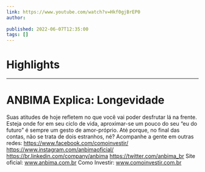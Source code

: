 ```yaml
---
link: https://www.youtube.com/watch?v=Hkf0gjBrEP0
author: 
   
published: 2022-06-07T12:35:00
tags: []
---
```

# Highlights


---
# ANBIMA Explica: Longevidade
Suas atitudes de hoje refletem no que você vai poder desfrutar lá na frente. Esteja onde for em seu ciclo de vida, aproximar-se um pouco do seu “eu do futuro” é sempre um gesto de amor-próprio. Até porque, no final das contas, não se trata de dois estranhos, né? Acompanhe a gente em outras redes: https://www.facebook.com/comoinvestir/ https://www.instagram.com/anbimaoficial/ https://br.linkedin.com/company/anbima https://twitter.com/anbima_br Site oficial: www.anbima.com.br Como Investir: www.comoinvestir.com.br